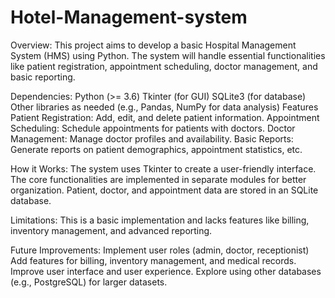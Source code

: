 # Hotel-Management-system
Overview:
This project aims to develop a basic Hospital Management System (HMS) using Python. The system will handle essential functionalities like patient registration, appointment scheduling, doctor management, and basic reporting.

Dependencies:
Python (>= 3.6)
Tkinter (for GUI)
SQLite3 (for database)
Other libraries as needed (e.g., Pandas, NumPy for data analysis)
Features
Patient Registration: Add, edit, and delete patient information.
Appointment Scheduling: Schedule appointments for patients with doctors.
Doctor Management: Manage doctor profiles and availability.
Basic Reports: Generate reports on patient demographics, appointment statistics, etc.

How it Works:
The system uses Tkinter to create a user-friendly interface. The core functionalities are implemented in separate modules for better organization. Patient, doctor, and appointment data are stored in an SQLite database.

Limitations:
This is a basic implementation and lacks features like billing, inventory management, and advanced reporting.

Future Improvements:
Implement user roles (admin, doctor, receptionist)
Add features for billing, inventory management, and medical records.
Improve user interface and user experience.
Explore using other databases (e.g., PostgreSQL) for larger datasets.

